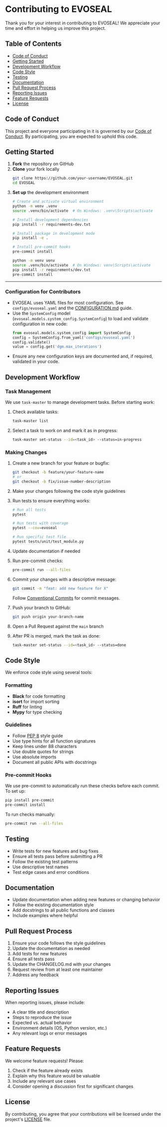 # Contributing to EVOSEAL

Thank you for your interest in contributing to EVOSEAL! We appreciate your time and effort in helping us improve this project.

## Table of Contents

- [Code of Conduct](#code-of-conduct)
- [Getting Started](#getting-started)
- [Development Workflow](#development-workflow)
- [Code Style](#code-style)
- [Testing](#testing)
- [Documentation](#documentation)
- [Pull Request Process](#pull-request-process)
- [Reporting Issues](#reporting-issues)
- [Feature Requests](#feature-requests)
- [License](#license)

## Code of Conduct

This project and everyone participating in it is governed by our [Code of Conduct](CODE_OF_CONDUCT.md). By participating, you are expected to uphold this code.

## Getting Started

1. **Fork** the repository on GitHub
2. **Clone** your fork locally
   ```bash
   git clone https://github.com/your-username/EVOSEAL.git
   cd EVOSEAL
   ```
3. **Set up** the development environment
   ```bash
   # Create and activate virtual environment
   python -m venv .venv
   source .venv/bin/activate  # On Windows: .venv\Scripts\activate

   # Install development dependencies
   pip install -r requirements-dev.txt

   # Install package in development mode
   pip install -e .

   # Install pre-commit hooks
   pre-commit install
   ```
   ```bash
   python -m venv venv
   source .venv/bin/activate  # On Windows: venv\Scripts\activate
   pip install -r requirements/dev.txt
   pre-commit install
   ```

---

### Configuration for Contributors

- EVOSEAL uses YAML files for most configuration. See `configs/evoseal.yaml` and the [CONFIGURATION.md](CONFIGURATION.md) guide.
- Use the `SystemConfig` model (`evoseal.models.system_config.SystemConfig`) to load and validate configuration in new code:
  ```python
  from evoseal.models.system_config import SystemConfig
  config = SystemConfig.from_yaml('configs/evoseal.yaml')
  config.validate()
  value = config.get('dgm.max_iterations')
  ```
- Ensure any new configuration keys are documented and, if required, validated in your code.

## Development Workflow

### Task Management

We use `task-master` to manage development tasks. Before starting work:

1. Check available tasks:
   ```bash
   task-master list
   ```

2. Select a task to work on and mark it as in progress:
   ```bash
   task-master set-status --id=<task_id> --status=in-progress
   ```

### Making Changes

1. Create a new branch for your feature or bugfix:
   ```bash
   git checkout -b feature/your-feature-name
   # or
   git checkout -b fix/issue-number-description
   ```

2. Make your changes following the code style guidelines

3. Run tests to ensure everything works:
   ```bash
   # Run all tests
   pytest

   # Run tests with coverage
   pytest --cov=evoseal

   # Run specific test file
   pytest tests/unit/test_module.py
   ```

4. Update documentation if needed

5. Run pre-commit checks:
   ```bash
   pre-commit run --all-files
   ```

6. Commit your changes with a descriptive message:
   ```bash
   git commit -m "feat: add new feature for X"
   ```

   Follow [Conventional Commits](https://www.conventionalcommits.org/) for commit messages.

7. Push your branch to GitHub:
   ```bash
   git push origin your-branch-name
   ```

8. Open a Pull Request against the `main` branch

9. After PR is merged, mark the task as done:
   ```bash
   task-master set-status --id=<task_id> --status=done
   ```

## Code Style

We enforce code style using several tools:

### Formatting
- **Black** for code formatting
- **isort** for import sorting
- **Ruff** for linting
- **Mypy** for type checking

### Guidelines
- Follow [PEP 8](https://www.python.org/dev/peps/pep-0008/) style guide
- Use type hints for all function signatures
- Keep lines under 88 characters
- Use double quotes for strings
- Use absolute imports
- Document all public APIs with docstrings

### Pre-commit Hooks
We use pre-commit to automatically run these checks before each commit. To set up:

```bash
pip install pre-commit
pre-commit install
```

To run checks manually:
```bash
pre-commit run --all-files
```

## Testing

- Write tests for new features and bug fixes
- Ensure all tests pass before submitting a PR
- Follow the existing test patterns
- Use descriptive test names
- Test edge cases and error conditions

## Documentation

- Update documentation when adding new features or changing behavior
- Follow the existing documentation style
- Add docstrings to all public functions and classes
- Include examples where helpful

## Pull Request Process

1. Ensure your code follows the style guidelines
2. Update the documentation as needed
3. Add tests for new features
4. Ensure all tests pass
5. Update the CHANGELOG.md with your changes
6. Request review from at least one maintainer
7. Address any feedback

## Reporting Issues

When reporting issues, please include:

- A clear title and description
- Steps to reproduce the issue
- Expected vs. actual behavior
- Environment details (OS, Python version, etc.)
- Any relevant logs or error messages

## Feature Requests

We welcome feature requests! Please:

1. Check if the feature already exists
2. Explain why this feature would be valuable
3. Include any relevant use cases
4. Consider opening a discussion first for significant changes

## License

By contributing, you agree that your contributions will be licensed under the project's [LICENSE](LICENSE) file.
